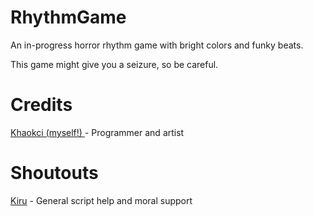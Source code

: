 # RhythmGame
An in-progress horror rhythm game with bright colors and funky beats.

This game might give you a seizure, so be careful.

# Credits 
[Khaokci (myself!) ](https://github.com/Khaokci) - Programmer and artist

# Shoutouts
[Kiru](https://github.com/0neGal) - General script help and moral support
<br>
